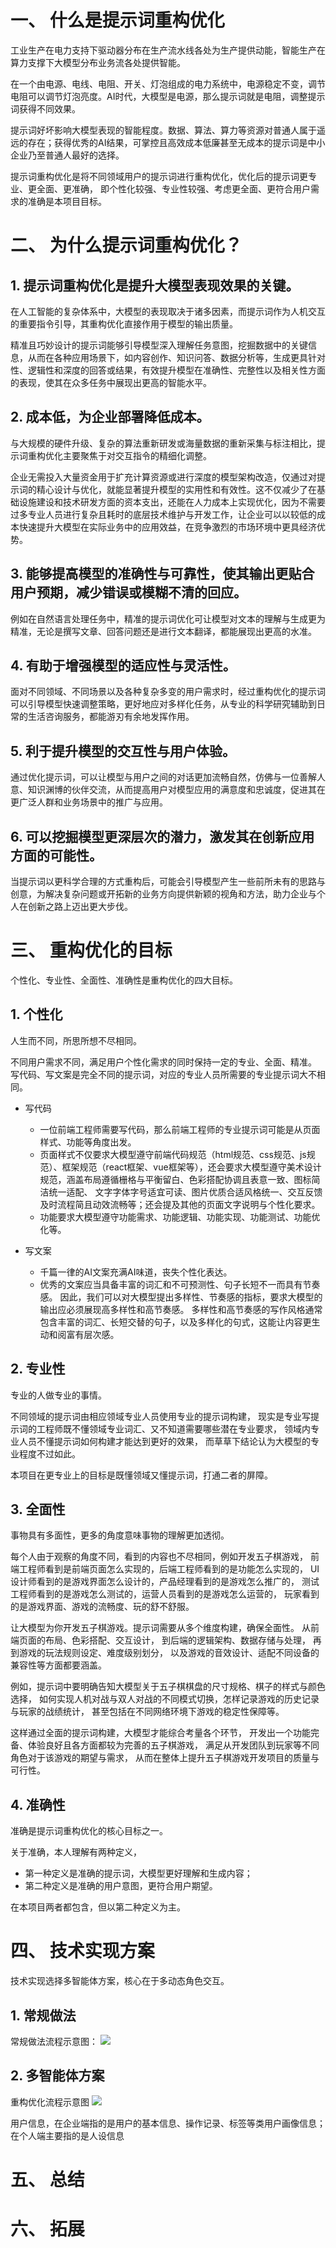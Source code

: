 # 一、 什么是提示词重构优化

工业生产在电力支持下驱动器分布在生产流水线各处为生产提供动能，智能生产在算力支撑下大模型分布业务流各处提供智能。

在一个由电源、电线、电阻、开关、灯泡组成的电力系统中，电源稳定不变，调节电阻可以调节灯泡亮度。AI时代，大模型是电源，那么提示词就是电阻，调整提示词获得不同效果。

提示词好坏影响大模型表现的智能程度。数据、算法、算力等资源对普通人属于遥远的存在；获得优秀的AI结果，可掌控且高效成本低廉甚至无成本的提示词是中小企业乃至普通人最好的选择。

提示词重构优化是将不同领域用户的提示词进行重构优化，优化后的提示词更专业、更全面、更准确，
即个性化较强、专业性较强、考虑更全面、更符合用户需求的准确是本项目目标。

# 二、 为什么提示词重构优化？
## 1. 提示词重构优化是提升大模型表现效果的关键。

在人工智能的复杂体系中，大模型的表现取决于诸多因素，而提示词作为人机交互的重要指令引导，其重构优化直接作用于模型的输出质量。

精准且巧妙设计的提示词能够引导模型深入理解任务意图，挖掘数据中的关键信息，从而在各种应用场景下，如内容创作、知识问答、数据分析等，生成更具针对性、逻辑性和深度的回答或结果，有效提升模型在准确性、完整性以及相关性方面的表现，使其在众多任务中展现出更高的智能水平。

## 2. 成本低，为企业部署降低成本。

与大规模的硬件升级、复杂的算法重新研发或海量数据的重新采集与标注相比，提示词重构优化主要聚焦于对交互指令的精细化调整。

企业无需投入大量资金用于扩充计算资源或进行深度的模型架构改造，仅通过对提示词的精心设计与优化，就能显著提升模型的实用性和有效性。这不仅减少了在基础设施建设和技术研发方面的资本支出，还能在人力成本上实现优化，因为不需要过多专业人员进行复杂且耗时的底层技术维护与开发工作，让企业可以以较低的成本快速提升大模型在实际业务中的应用效益，在竞争激烈的市场环境中更具经济优势。 

## 3. 能够提高模型的准确性与可靠性，使其输出更贴合用户预期，减少错误或模糊不清的回应。

例如在自然语言处理任务中，精准的提示词优化可让模型对文本的理解与生成更为精准，无论是撰写文章、回答问题还是进行文本翻译，都能展现出更高的水准。

## 4. 有助于增强模型的适应性与灵活性。

面对不同领域、不同场景以及各种复杂多变的用户需求时，经过重构优化的提示词可以引导模型快速调整策略，更好地应对多样化任务，从专业的科学研究辅助到日常的生活咨询服务，都能游刃有余地发挥作用。

## 5. 利于提升模型的交互性与用户体验。

通过优化提示词，可以让模型与用户之间的对话更加流畅自然，仿佛与一位善解人意、知识渊博的伙伴交流，从而提高用户对模型应用的满意度和忠诚度，促进其在更广泛人群和业务场景中的推广与应用。

## 6. 可以挖掘模型更深层次的潜力，激发其在创新应用方面的可能性。
当提示词以更科学合理的方式重构后，可能会引导模型产生一些前所未有的思路与创意，为解决复杂问题或开拓新的业务方向提供新颖的视角和方法，助力企业与个人在创新之路上迈出更大步伐。 


# 三、 重构优化的目标

个性化、专业性、全面性、准确性是重构优化的四大目标。

## 1. 个性化
人生而不同，所思所想不尽相同。

不同用户需求不同，满足用户个性化需求的同时保持一定的专业、全面、精准。
写代码、写文案是完全不同的提示词，对应的专业人员所需要的专业提示词大不相同。
* 写代码 
  * 一位前端工程师需要写代码，那么前端工程师的专业提示词可能是从页面样式、功能等角度出发。 
  * 页面样式不仅要求大模型遵守前端代码规范（html规范、css规范、js规范）、框架规范（react框架、vue框架等），还会要求大模型遵守美术设计规范，涵盖布局遵循栅格与平衡留白、色彩搭配协调且表意一致、图标简洁统一适配、 文字字体字号适宜可读、图片优质合适风格统一、交互反馈及时流程简且动效流畅等；还会提及其他的页面文字说明与个性化要求。
  * 功能要求大模型遵守功能需求、功能逻辑、功能实现、功能测试、功能优化等。


* 写文案
  * 千篇一律的AI文案充满AI味道，丧失个性化表达。 
  * 优秀的文案应当具备丰富的词汇和不可预测性、句子长短不一而具有节奏感。
因此，我们可以对大模型提出多样性、节奏感的指标，要求大模型的输出应必须展现高多样性和高节奏感。
多样性和高节奏感的写作风格通常包含丰富的词汇、长短交替的句子，以及多样化的句式，这能让内容更生动和阅富有层次感。

## 2. 专业性
专业的人做专业的事情。

不同领域的提示词由相应领域专业人员使用专业的提示词构建，
现实是专业写提示词的工程师既不懂领域专业词汇、又不知道需要哪些潜在专业要求，
领域内专业人员不懂提示词如何构建才能达到更好的效果，
而草草下结论认为大模型的专业程度不过如此。

本项目在更专业上的目标是既懂领域又懂提示词，打通二者的屏障。

## 3. 全面性
事物具有多面性，更多的角度意味事物的理解更加透彻。

每个人由于观察的角度不同，看到的内容也不尽相同，例如开发五子棋游戏，
前端工程师看到是前端页面怎么实现的，后端工程师看到的是功能怎么实现的，
UI设计师看到的是游戏界面怎么设计的，产品经理看到的是游戏怎么推广的，
测试工程师看到的是游戏怎么测试的，运营人员看到的是游戏怎么运营的，
玩家看到的是游戏界面、游戏的流畅度、玩的舒不舒服。

让大模型为你开发五子棋游戏。提示词需要从多个维度构建，确保全面性。
从前端页面的布局、色彩搭配、交互设计，
到后端的逻辑架构、数据存储与处理，
再到游戏的玩法规则设定、难度级别划分，
以及游戏的音效设计、适配不同设备的兼容性等方面都要涵盖。

例如，提示词中要明确告知大模型关于五子棋棋盘的尺寸规格、棋子的样式与颜色选择，
如何实现人机对战与双人对战的不同模式切换，怎样记录游戏的历史记录与玩家的战绩统计，
甚至包括在不同网络环境下游戏的稳定性保障等。

这样通过全面的提示词构建，大模型才能综合考量各个环节，
开发出一个功能完备、体验良好且各方面都较为完善的五子棋游戏，
满足从开发团队到玩家等不同角色对于该游戏的期望与需求，
从而在整体上提升五子棋游戏开发项目的质量与可行性。 

## 4. 准确性
准确是提示词重构优化的核心目标之一。

关于准确，本人理解有两种定义，
* 第一种定义是准确的提示词，大模型更好理解和生成内容；
* 第二种定义是准确的用户意图，更符合用户期望。

在本项目两者都包含，但以第二种定义为主。

# 四、 技术实现方案 
技术实现选择多智能体方案，核心在于多动态角色交互。

## 1. 常规做法
常规做法流程示意图：
<img src="./images/原始提示词流程.png">
## 2. 多智能体方案
重构优化流程示意图
<img src="./images/重构优化流程.png">

用户信息，在企业端指的是用户的基本信息、操作记录、标签等类用户画像信息；在个人端主要指的是人设信息

# 五、 总结

# 六、 拓展
